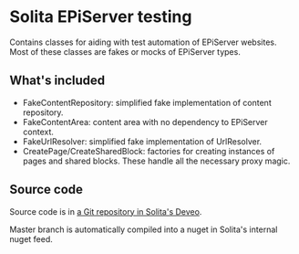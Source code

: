 # Solita EPiServer testing

Contains classes for aiding with test automation of EPiServer websites. Most of these classes are fakes or mocks of EPiServer
types.

## What's included

* FakeContentRepository: simplified fake implementation of content repository.
* FakeContentArea: content area with no dependency to EPiServer context.
* FakeUrlResolver: simplified fake implementation of UrlResolver.
* CreatePage/CreateSharedBlock: factories for creating instances of pages and shared blocks. 
These handle all the necessary proxy magic.

## Source code

Source code is in [a Git repository in Solita's Deveo](https://deus.solita.fi/Solita/projects/episerver/repositories/solita-testing-episerver/tree/master).

Master branch is automatically compiled into a nuget in Solita's internal nuget feed.